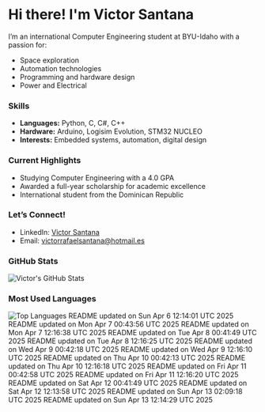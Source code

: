 # Hi there! I'm Victor Santana

I’m an international Computer Engineering student at BYU-Idaho with a passion for:
- Space exploration
- Automation technologies
- Programming and hardware design
- Power and Electrical

### Skills
- **Languages:** Python, C, C#, C++
- **Hardware:** Arduino, Logisim Evolution, STM32 NUCLEO
- **Interests:** Embedded systems, automation, digital design

### Current Highlights
- Studying Computer Engineering with a 4.0 GPA
- Awarded a full-year scholarship for academic excellence
- International student from the Dominican Republic

### Let’s Connect!
- LinkedIn: [Victor Santana](www.linkedin.com/in/victorrafaelsantana)
- Email: victorrafaelsantana@hotmail.es

### GitHub Stats
![Victor's GitHub Stats](https://github-readme-stats.vercel.app/api?username=vrsp05&show_icons=true&theme=tokyonight)

### Most Used Languages
![Top Languages](https://github-readme-stats.vercel.app/api/top-langs/?username=vrsp05&layout=compact&theme=tokyonight)
README updated on Sun Apr  6 12:14:01 UTC 2025
README updated on Mon Apr  7 00:43:56 UTC 2025
README updated on Mon Apr  7 12:16:38 UTC 2025
README updated on Tue Apr  8 00:41:49 UTC 2025
README updated on Tue Apr  8 12:16:25 UTC 2025
README updated on Wed Apr  9 00:42:18 UTC 2025
README updated on Wed Apr  9 12:16:10 UTC 2025
README updated on Thu Apr 10 00:42:13 UTC 2025
README updated on Thu Apr 10 12:16:18 UTC 2025
README updated on Fri Apr 11 00:42:58 UTC 2025
README updated on Fri Apr 11 12:16:20 UTC 2025
README updated on Sat Apr 12 00:41:49 UTC 2025
README updated on Sat Apr 12 12:13:58 UTC 2025
README updated on Sun Apr 13 02:09:18 UTC 2025
README updated on Sun Apr 13 12:14:29 UTC 2025
